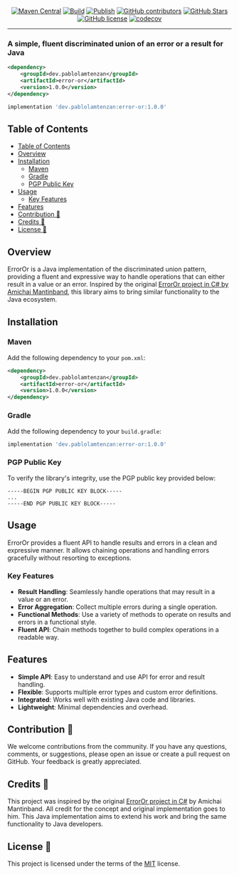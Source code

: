 <div align="center">

[![Maven Central](https://img.shields.io/maven-central/v/dev.pablolamtenzan/error-or.svg)](https://search.maven.org/artifact/dev.pablolamtenzan/error-or)
[![Build](https://github.com/pablo-lamtenzan/error-or-java/actions/workflows/build.yml/badge.svg)](https://github.com/pablo-lamtenzan/error-or-java/actions/workflows/build.yml)
[![Publish](https://github.com/pablo-lamtenzan/error-or-java/actions/workflows/publish.yml/badge.svg)](https://github.com/pablo-lamtenzan/error-or-java/actions/workflows/publish.yml)
[![GitHub contributors](https://img.shields.io/github/contributors/pablo-lamtenzan/error-or-java)](https://github.com/pablo-lamtenzan/error-or-java/graphs/contributors/)
[![GitHub Stars](https://img.shields.io/github/stars/pablo-lamtenzan/error-or-java.svg)](https://github.com/pablo-lamtenzan/error-or-java/stargazers)
[![GitHub license](https://img.shields.io/github/license/pablo-lamtenzan/error-or-java)](https://github.com/pablo-lamtenzan/error-or-java/blob/main/LICENSE)
[![codecov](https://codecov.io/github/pablo-lamtenzan/error-or-java/graph/badge.svg?token=E1HR4A7D15)](https://codecov.io/github/pablo-lamtenzan/error-or-java)

</div>

---

### A simple, fluent discriminated union of an error or a result for Java

```xml
<dependency>
    <groupId>dev.pablolamtenzan</groupId>
    <artifactId>error-or</artifactId>
    <version>1.0.0</version>
</dependency>
```

```groovy
implementation 'dev.pablolamtenzan:error-or:1.0.0'
```

## Table of Contents

- [Table of Contents](#table-of-contents)
- [Overview](#overview)
- [Installation](#installation)
	- [Maven](#maven)
	- [Gradle](#gradle)
	- [PGP Public Key](#pgp-public-key)
- [Usage](#usage)
	- [Key Features](#key-features)
- [Features](#features)
- [Contribution 🤲](#contribution-)
- [Credits 🙏](#credits-)
- [License 🪪](#license-)

## Overview

ErrorOr is a Java implementation of the discriminated union pattern, providing a fluent and expressive way to handle operations that can either result in a value or an error. Inspired by the original [ErrorOr project in C# by Amichai Mantinband](https://github.com/amantinband/error-or), this library aims to bring similar functionality to the Java ecosystem.

## Installation

### Maven

Add the following dependency to your `pom.xml`:

```xml
<dependency>
    <groupId>dev.pablolamtenzan</groupId>
    <artifactId>error-or</artifactId>
    <version>1.0.0</version>
</dependency>
```

### Gradle

Add the following dependency to your `build.gradle`:

```groovy
implementation 'dev.pablolamtenzan:error-or:1.0.0'
```

### PGP Public Key

To verify the library's integrity, use the PGP public key provided below:

```
-----BEGIN PGP PUBLIC KEY BLOCK-----
...
-----END PGP PUBLIC KEY BLOCK-----
```

## Usage

ErrorOr provides a fluent API to handle results and errors in a clean and expressive manner. It allows chaining operations and handling errors gracefully without resorting to exceptions.

### Key Features

- **Result Handling**: Seamlessly handle operations that may result in a value or an error.
- **Error Aggregation**: Collect multiple errors during a single operation.
- **Functional Methods**: Use a variety of methods to operate on results and errors in a functional style.
- **Fluent API**: Chain methods together to build complex operations in a readable way.

## Features

- **Simple API**: Easy to understand and use API for error and result handling.
- **Flexible**: Supports multiple error types and custom error definitions.
- **Integrated**: Works well with existing Java code and libraries.
- **Lightweight**: Minimal dependencies and overhead.

## Contribution 🤲

We welcome contributions from the community. If you have any questions, comments, or suggestions, please open an issue or create a pull request on GitHub. Your feedback is greatly appreciated.

## Credits 🙏

This project was inspired by the original [ErrorOr project in C#](https://github.com/amantinband/error-or) by Amichai Mantinband. All credit for the concept and original implementation goes to him. This Java implementation aims to extend his work and bring the same functionality to Java developers.

## License 🪪

This project is licensed under the terms of the [MIT](https://github.com/pablo-lamtenzan/error-or-java/blob/main/LICENSE) license.
